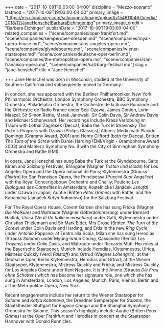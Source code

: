 +++
date = "2017-10-09T19:03:00-04:00"
discipline = "Mezzo-soprano"
lastmod = "2017-10-09T19:03:00-04:00"
primary_image = "https://res.cloudinary.com/schmopera/image/upload/v1546110467/media/2018/12/JaneHenschelBarbaraEichinger.jpg"
primary_image_credit = "Barbara Eichinger"
publishDate = "2017-10-09T19:03:00-04:00"
related_companies = ["scene/companies/oper-frankfurt.md", "scene/companies/semperoper-dresden.md", "scene/companies/royal-opera-house.md", "scene/companies/los-angeles-opera.md", "scene/companies/glyndebourne.md", "scene/companies/wiener-staatsoper.md", "scene/companies/deutsche-oper-berlin.md", "scene/companies/the-metropolitan-opera.md", "scene/companies/san-francisco-opera.md", "scene/companies/salzburg-festival.md"]
slug = "jane-henschel"
title = "Jane Henschel"

+++
Jane Henschel was born in Wisconsin, studied at the University of Southern California and subsequently moved to Germany. 

In concert, she has appeared with the Berliner Philharmoniker, New York Philharmonic Orchestra, London Symphony Orchestra, BBC Symphony Orchestra, Philadelphia Orchestra, the Orchestre de la Suisse Romande and the Orchestre de Radio France under Seiji Ozawa, James Conlon, Lorin Maazel, Sir Simon Rattle, Marek Janowski, Sir Colin Davis, Sir Andrew Davis and Michael Schønwandt. Her recordings include Krasa Verlobung im Traum with Lothar Zagrosek (Decca), Baba the Turk in Stravinsky *The Rake's Progress* with Ozawa (Philips Classics), Albeniz Merlin with Placido Domingo (Grammy Award, 2001) and Henry Clifford (both for Decca), Britten *The Turn of the Screw* with Daniel Harding (EMI/Virgin - Gramophone Award 2003) and Mahler’s Symphony No. 8 with the City of Birmingham Symphony Orchestra and Rattle (EMI).

In opera, Jane Henschel has sung Baba the Turk at the Glyndebourne, Saito Kinen and Salzburg Festivals; Brangäne (Wagner *Tristan und Isolde*) for Los Angeles Opera and the Opéra national de Paris; Klytemnestra (Strauss *Elektra*) for San Francisco Opera, the Principessa (Puccini *Suor Angelica*) with the Royal Concertgebouw Orchestra and Chailly, Poulenc *Les Dialogues des Carmélites* in Amsterdam; Kostelnicka (Janáček *Jenufa*) under Ozawa in Japan, Auntie (Britten *Peter Grimes*) with Rattle, and the Kabanicha (Janáček *Katya Kabanova*) for the Salzburg Festival.  

For The Royal Opera House, Covent Garden she has sung Fricka (Wagner *Die Walküre*) and Waltraute (Wagner *Götterdämmerung*) under Bernard Haitink, Ulrica (Verdi *Un ballo in maschera*) under Gatti, Klytemnestra under Christian Thielemann and Sir Mark Elder, Mrs Grose (Britten *The Turn of the Screw*) under Colin Davis and Harding, and Erda in the new *Ring Cycle* under Antonio Pappano; at Teatro alla Scala, Milan she has sung Herodias (Strauss *Salome*) under Myung-whun Chung, Cassandre (Berlioz *Les Troyens*) under Colin Davis, and Waltraute under Riccardo Muti. Her roles at the Bayerische Staatsoper, Munich include Herodias, Klytemnestra, Ulrica, Mistress Quickly (Verdi *Falstaff*) and Ortrud (Wagner *Lohengrin*); at the Deutsche Oper, Berlin Klytemnestra, Herodias and Ortrud; at the Wiener Staatsoper, Klytemnestra, Mistress Quickly and Fricka; and Mistress Quickly for Los Angeles Opera under Kent Nagano. It is the Amme (Strauss *Die Frau ohne Schatten*) which has become her signature role, one which she has sung in Amsterdam, London, Los Angeles, Munich, Paris, Vienna, Berlin and at the Metropolitan Opera, New York.

Recent engagements include her return to the Wiener Staatsoper for *Salome* and *Katya Kabanova*, the Dresdner Semperoper for *Salome*, the Staatstheater Stuttgart for *Eugene Onegin* and the Shanghai Symphony Orchestra for Salome.  This season’s highlights include Auntie (Britten *Peter Grimes*) at the Oper Frankfurt and Herodias in concert at the Staatsoper Hannover with Donald Runnicles.